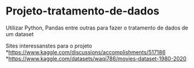 # Projeto-tratamento-de-dados
Utilizar Python, Pandas entre outras para fazer o tratamento de dados de um dataset


Sites interessanstes para o projeto
*https://www.kaggle.com/discussions/accomplishments/517186
*https://www.kaggle.com/datasets/waqi786/movies-dataset-1980-2020

